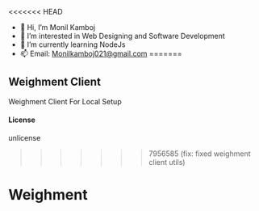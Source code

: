 <<<<<<< HEAD
- 👋 Hi, I’m Monil Kamboj
- 👀 I’m interested in Web Designing and Software Development
- 🌱 I’m currently learning NodeJs
- 📫 Email: Monilkamboj021@gmail.com
=======
## Weighment Client

Weighment Client For Local Setup

#### License

unlicense
>>>>>>> 7956585 (fix: fixed weighment client utils)
# Weighment

